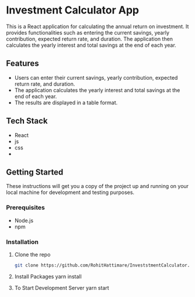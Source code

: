 # Investment Calculator App

This is a React application for calculating the annual return on investment. It provides functionalities such as entering the current savings, yearly contribution, expected return rate, and duration. The application then calculates the yearly interest and total savings at the end of each year.

## Features

- Users can enter their current savings, yearly contribution, expected return rate, and duration.
- The application calculates the yearly interest and total savings at the end of each year.
- The results are displayed in a table format.

## Tech Stack

- React
- js
- css
- 
## Getting Started

These instructions will get you a copy of the project up and running on your local machine for development and testing purposes.

### Prerequisites

- Node.js
- npm

### Installation

1. Clone the repo
   ```sh
   git clone https://github.com/RohitHattimare/InveststmentCalculator.git

2. Install Packages
     yarn install

3. To Start Development Server
     yarn start
